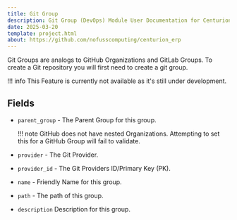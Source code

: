```yaml
---
title: Git Group
description: Git Group (DevOps) Module User Documentation for Centurion ERP by No Fuss Computing
date: 2025-03-20
template: project.html
about: https://github.com/nofusscomputing/centurion_erp
---
```


Git Groups are analogs to GitHub Organizations and GitLab Groups. To create a Git repository you will first need to create a git group.

!!! info
    This Feature is currently not available as it's still under development.


## Fields

- `parent_group` - The Parent Group for this group.

    !!! note
        GitHub does not have nested Organizations. Attempting to set this for a GitHub Group will fail to validate.

- `provider` - The Git Provider.

- `provider_id` - The Git Providers ID/Primary Key (PK).

- `name` - Friendly Name for this group.

- `path` - The path of this group.

- `description` Description for this group.
